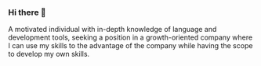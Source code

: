 ### Hi there 👋

A motivated individual with in-depth knowledge of language and development tools, seeking a position in a growth-oriented company where I can use my skills to the advantage of the company while having the scope to develop my own skills.

<!--
**shivamgarg796/shivamgarg796** is a ✨ _special_ ✨ repository because its `README.md` (this file) appears on your GitHub profile.

Here are some ideas to get you started:

- 🔭 I’m currently working on ...
- 🌱 I’m currently learning ...
- 👯 I’m looking to collaborate on ...
- 🤔 I’m looking for help with ...
- 💬 Ask me about ...
- 📫 How to reach me: ...
- 😄 Pronouns: ...
- ⚡ Fun fact: ...
-->
